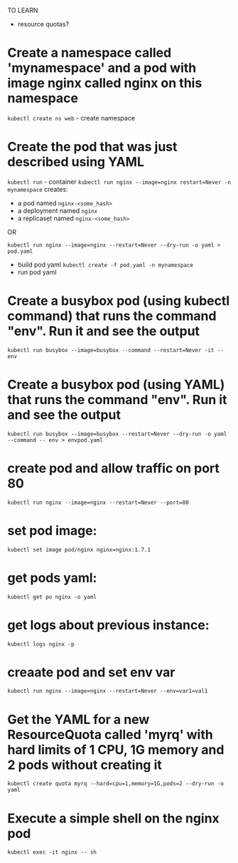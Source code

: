TO LEARN
- resource quotas?


# Create a namespace called 'mynamespace' and a pod with image nginx called nginx on this namespace
`kubectl create ns web` - create namespace

# Create the pod that was just described using YAML
`kubectl run` - container
`kubectl run nginx --image=nginx restart=Never -n mynamespace` creates:
- a pod named `nginx-<some_hash>`
- a deployment named `nginx`
- a replicaset named `nginx-<some_hash>`

OR 

`kubectl run nginx --image=nginx --restart=Never --dry-run -o yaml > pod.yaml`
- build pod yaml
`kubectl create -f pod.yaml -n mynamespace`
- run pod yaml

# Create a busybox pod (using kubectl command) that runs the command "env". Run it and see the output
`kubectl run busybox --image=busybox --command --restart=Never -it -- env`

# Create a busybox pod (using YAML) that runs the command "env". Run it and see the output
`kubectl run busybox --image=busybox --restart=Never --dry-run -o yaml --command -- env > envpod.yaml`

# create pod and allow traffic on port 80 
`kubectl run nginx --image=nginx --restart=Never --port=80`

# set pod image:
`kubectl set image pod/nginx nginx=nginx:1.7.1`

# get pods yaml:
`kubectl get po nginx -o yaml`

# get logs about previous instance:
`kubectl logs nginx -p`

# creaate pod and set env var
`kubectl run nginx --image=nginx --restart=Never --env=var1=val1`

# Get the YAML for a new ResourceQuota called 'myrq' with hard limits of 1 CPU, 1G memory and 2 pods without creating it
`kubectl create quota myrq --hard=cpu=1,memory=1G,pods=2 --dry-run -o yaml`

# Execute a simple shell on the nginx pod
`kubectl exec -it nginx -- sh`